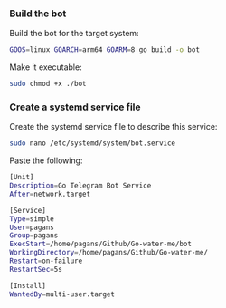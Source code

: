 ### Build the bot

Build the bot for the target system:

```bash
GOOS=linux GOARCH=arm64 GOARM=8 go build -o bot
```

Make it executable:

```bash
sudo chmod +x ./bot
```

### Create a systemd service file

Create the systemd service file to describe this service:

```bash
sudo nano /etc/systemd/system/bot.service
```

Paste the following:

```bash
[Unit]
Description=Go Telegram Bot Service
After=network.target

[Service]
Type=simple
User=pagans
Group=pagans
ExecStart=/home/pagans/Github/Go-water-me/bot
WorkingDirectory=/home/pagans/Github/Go-water-me/
Restart=on-failure
RestartSec=5s

[Install]
WantedBy=multi-user.target
```